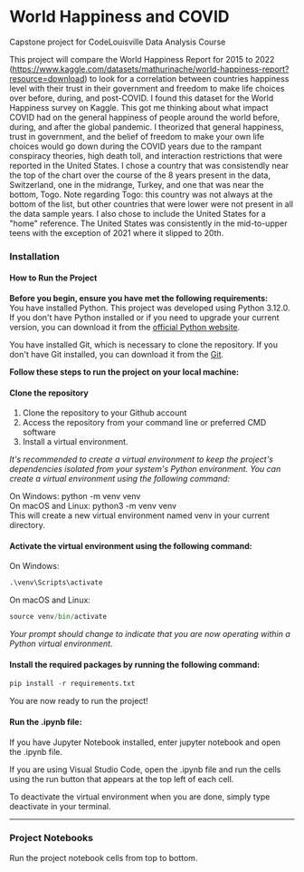 # World Happiness and COVID
Capstone project for CodeLouisville Data Analysis Course

This project will compare the World Happiness Report for 2015 to 2022 (https://www.kaggle.com/datasets/mathurinache/world-happiness-report?resource=download) to look for a correlation between countries happiness level with their trust in their government and freedom to make life choices over before, during, and post-COVID. I found this dataset for the World Happiness survey on Kaggle. This got me thinking about what impact COVID had on the general happiness of people around the world before, during, and after the global pandemic. I theorized that general happiness, trust in government, and the belief of freedom to make your own life choices would go down during the COVID years due to the rampant conspiracy theories, high death toll, and interaction restrictions that were reported in the United States. I chose a country that was consistendly near the top of the chart over the course of the 8 years present in the data, Switzerland, one in the midrange, Turkey, and one that was near the bottom, Togo.  Note regarding Togo: this country was not always at the bottom of the list, but other countries that were lower were not present in all the data sample years. I also chose to include the United States for a "home" reference. The United States was consistently in the mid-to-upper teens with the exception of 2021 where it slipped to 20th.

### Installation  
#### How to Run the Project   
**Before you begin, ensure you have met the following requirements:**    
You have installed Python. This project was developed using Python 3.12.0. If you don't have Python installed or if you need to upgrade your current version, you can download it from the [official Python website](https://www.python.org/downloads/).  

You have installed Git, which is necessary to clone the repository. If you don't have Git installed, you can download it from the [Git](https://git-scm.com/downloads).  

**Follow these steps to run the project on your local machine:**  
#### Clone the repository  
1. Clone the repository to your Github account  
2. Access the repository from your command line or preferred CMD software  
3. Install a virtual environment.   

*It's recommended to create a virtual environment to keep the project's dependencies isolated from your system's Python environment. You can create a virtual environment using the following command:*  

On Windows:  python -m venv venv  
On macOS and Linux: python3 -m venv venv  
This will create a new virtual environment named venv in your current directory.  

#### Activate the virtual environment using the following command:   

On Windows:   

```python
.\venv\Scripts\activate
```

On macOS and Linux:   

```python
source venv/bin/activate
```
  
*Your prompt should change to indicate that you are now operating within a Python virtual environment.*  

#### Install the required packages by running the following command:  

```python
pip install -r requirements.txt
```
  
You are now ready to run the project!   

#### Run the .ipynb file:
If you have Jupyter Notebook installed, enter jupyter notebook and open the .ipynb file.  

If you are using Visual Studio Code, open the .ipynb file and run the cells using the run button that appears at the top left of each cell.  

To deactivate the virtual environment when you are done, simply type deactivate in your terminal.  

---
### Project Notebooks
Run the project notebook cells from top to bottom.
